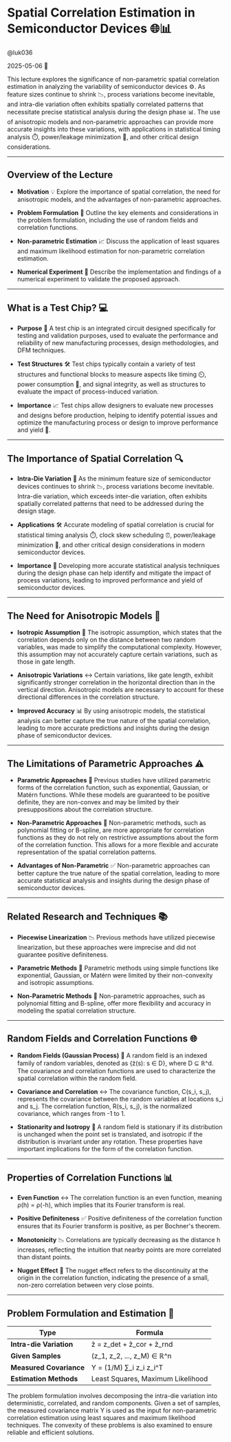 # Spatial Correlation Estimation in Semiconductor Devices 🌐📊

@luk036

2025-05-06 📅

This lecture explores the significance of non-parametric spatial correlation estimation in analyzing the variability of semiconductor devices ⚙️. As feature sizes continue to shrink 📉, process variations become inevitable, and intra-die variation often exhibits spatially correlated patterns that necessitate precise statistical analysis during the design phase 📊. The use of anisotropic models and non-parametric approaches can provide more accurate insights into these variations, with applications in statistical timing analysis ⏱️, power/leakage minimization 🔋, and other critical design considerations.

---

## Overview of the Lecture

- **Motivation** 💡
  Explore the importance of spatial correlation, the need for anisotropic models, and the advantages of non-parametric approaches.

- **Problem Formulation** 📝
  Outline the key elements and considerations in the problem formulation, including the use of random fields and correlation functions.

- **Non-parametric Estimation** 📈
  Discuss the application of least squares and maximum likelihood estimation for non-parametric correlation estimation.

- **Numerical Experiment** 🧪
  Describe the implementation and findings of a numerical experiment to validate the proposed approach.

---

## What is a Test Chip? 💻

- **Purpose** 🎯
  A test chip is an integrated circuit designed specifically for testing and validation purposes, used to evaluate the performance and reliability of new manufacturing processes, design methodologies, and DFM techniques.

- **Test Structures** 🛠️
  Test chips typically contain a variety of test structures and functional blocks to measure aspects like timing ⏲️, power consumption 🔋, and signal integrity, as well as structures to evaluate the impact of process-induced variation.

- **Importance** 📈
  Test chips allow designers to evaluate new processes and designs before production, helping to identify potential issues and optimize the manufacturing process or design to improve performance and yield 🌟.

---

## The Importance of Spatial Correlation 🔍

- **Intra-Die Variation** 🔄
  As the minimum feature size of semiconductor devices continues to shrink 📉, process variations become inevitable. Intra-die variation, which exceeds inter-die variation, often exhibits spatially correlated patterns that need to be addressed during the design stage.

- **Applications** 🛠️
  Accurate modeling of spatial correlation is crucial for statistical timing analysis ⏱️, clock skew scheduling ⏰, power/leakage minimization 🔋, and other critical design considerations in modern semiconductor devices.

- **Importance** 🌟
  Developing more accurate statistical analysis techniques during the design phase can help identify and mitigate the impact of process variations, leading to improved performance and yield of semiconductor devices.

---

## The Need for Anisotropic Models 🔄

- **Isotropic Assumption** 🔵
  The isotropic assumption, which states that the correlation depends only on the distance between two random variables, was made to simplify the computational complexity. However, this assumption may not accurately capture certain variations, such as those in gate length.

- **Anisotropic Variations** ↔️
  Certain variations, like gate length, exhibit significantly stronger correlation in the horizontal direction than in the vertical direction. Anisotropic models are necessary to account for these directional differences in the correlation structure.

- **Improved Accuracy** 📊
  By using anisotropic models, the statistical analysis can better capture the true nature of the spatial correlation, leading to more accurate predictions and insights during the design phase of semiconductor devices.

---

## The Limitations of Parametric Approaches ⚠️

- **Parametric Approaches** 📏
  Previous studies have utilized parametric forms of the correlation function, such as exponential, Gaussian, or Matérn functions. While these models are guaranteed to be positive definite, they are non-convex and may be limited by their presuppositions about the correlation structure.

- **Non-Parametric Approaches** 🔄
  Non-parametric methods, such as polynomial fitting or B-spline, are more appropriate for correlation functions as they do not rely on restrictive assumptions about the form of the correlation function. This allows for a more flexible and accurate representation of the spatial correlation patterns.

- **Advantages of Non-Parametric** ✅
  Non-parametric approaches can better capture the true nature of the spatial correlation, leading to more accurate statistical analysis and insights during the design phase of semiconductor devices.

---

## Related Research and Techniques 📚

- **Piecewise Linearization** 📉
  Previous methods have utilized piecewise linearization, but these approaches were imprecise and did not guarantee positive definiteness.

- **Parametric Methods** 📏
  Parametric methods using simple functions like exponential, Gaussian, or Matérn were limited by their non-convexity and isotropic assumptions.

- **Non-Parametric Methods** 🔄
  Non-parametric approaches, such as polynomial fitting and B-spline, offer more flexibility and accuracy in modeling the spatial correlation structure.

---

## Random Fields and Correlation Functions 🌐

- **Random Fields (Gaussian Process)** 🔵
  A random field is an indexed family of random variables, denoted as {z̃(s): s ∈ D}, where D ⊆ ℝ^d. The covariance and correlation functions are used to characterize the spatial correlation within the random field.

- **Covariance and Correlation** ↔️
  The covariance function, C(s_i, s_j), represents the covariance between the random variables at locations s_i and s_j. The correlation function, R(s_i, s_j), is the normalized covariance, which ranges from -1 to 1.

- **Stationarity and Isotropy** 🔄
  A random field is stationary if its distribution is unchanged when the point set is translated, and isotropic if the distribution is invariant under any rotation. These properties have important implications for the form of the correlation function.

---

## Properties of Correlation Functions 📊

- **Even Function** ↔️
  The correlation function is an even function, meaning ρ(h) = ρ(-h), which implies that its Fourier transform is real.

- **Positive Definiteness** ✅
  Positive definiteness of the correlation function ensures that its Fourier transform is positive, as per Bochner's theorem.

- **Monotonicity** 📉
  Correlations are typically decreasing as the distance h increases, reflecting the intuition that nearby points are more correlated than distant points.

- **Nugget Effect** 💎
  The nugget effect refers to the discontinuity at the origin in the correlation function, indicating the presence of a small, non-zero correlation between very close points.

---

## Problem Formulation and Estimation 📝

| Type                    | Formula                           |
|-------------------------|-----------------------------------|
| **Intra-die Variation** | z̃ = z_det + z̃_cor + z̃_rnd         |
| **Given Samples**       | (z_1, z_2, ..., z_M) ∈ ℝ^n        |
| **Measured Covariance** | Y = (1/M) ∑_i z_i z_i^T           |
| **Estimation Methods**  | Least Squares, Maximum Likelihood |

The problem formulation involves decomposing the intra-die variation into deterministic, correlated, and random components. Given a set of samples, the measured covariance matrix Y is used as the input for non-parametric correlation estimation using least squares and maximum likelihood techniques. The convexity of these problems is also examined to ensure reliable and efficient solutions.
